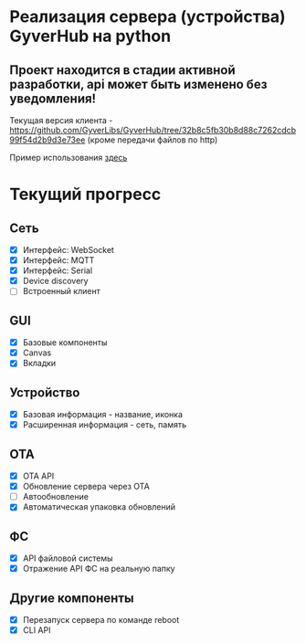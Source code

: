 
# Реализация сервера (устройства) GyverHub на python

## Проект находится в стадии активной разработки, api может быть изменено без уведомления!

Текущая версия клиента - https://github.com/GyverLibs/GyverHub/tree/32b8c5fb30b8d88c7262cdcb99f54d2b9d3e73ee
(кроме передачи файлов по http)

Пример использования [здесь](examples/ui.py)

# Текущий прогресс
## Сеть
- [x] Интерфейс: WebSocket
- [x] Интерфейс: MQTT
- [x] Интерфейс: Serial
- [x] Device discovery
- [ ] Встроенный клиент

## GUI
- [x] Базовые компоненты
- [x] Canvas
- [x] Вкладки

## Устройство
- [x] Базовая информация - название, иконка
- [x] Расширенная информация - сеть, память

## OTA
- [x] OTA API
- [x] Обновление сервера через OTA
- [ ] Автообновление
- [x] Автоматическая упаковка обновлений

## ФС
- [x] API файловой системы
- [x] Отражение API ФС на реальную папку

## Другие компоненты
- [x] Перезапуск сервера по команде reboot
- [x] CLI API
